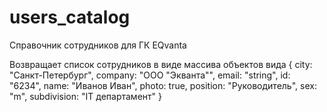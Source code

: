 # users_catalog
Справочник сотрудников для ГК EQvanta

Возвращает список сотрудников в виде массива объектов вида
{
city: "Санкт-Петербург",
company: "ООО \"Экванта\"",
email: "string",
id: "6234",
name: "Иванов Иван",
photo: true,
position: "Руководитель",
sex: "m",
subdivision: "IT департамент"
}
